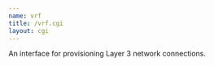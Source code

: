```yaml
---
name: vrf
title: /vrf.cgi
layout: cgi
---
```

An interface for provisioning Layer 3 network connections.

